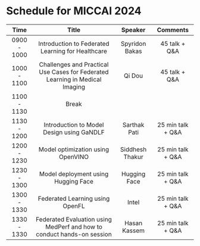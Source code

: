 # Schedule for MICCAI 2024

|   **Time**  |                                   **Title**                                  |   **Speaker**   |    **Comments**   |
|:-----------:|:----------------------------------------------------------------------------:|:---------------:|:-----------------:|
| 0900 - 1000 |               Introduction to Federated Learning for Healthcare              |  Spyridon Bakas |   45 talk + Q&A   |
| 1000 - 1100 | Challenges and Practical Use Cases for Federated Learning in Medical Imaging |      Qi Dou     |   45 talk + Q&A   |
| 1100 - 1130 |                                     Break                                    |                 |                   |
| 1130 - 1200 |                   Introduction to Model Design using GaNDLF                  |   Sarthak Pati  | 25 min talk + Q&A |
| 1200 - 1230 |                       Model optimization using OpenVINO                      | Siddhesh Thakur | 25 min talk + Q&A |
| 1230 - 1300 |                      Model deployment using Hugging Face                     |   Hugging Face  | 25 min talk + Q&A |
| 1300 - 1330 |                        Federated Learning using OpenFL                       |      Intel      | 25 min talk + Q&A |
| 1330 - 1330 |    Federated Evaluation using MedPerf and how to conduct hands-on session    |   Hasan Kassem  | 25 min talk + Q&A |
